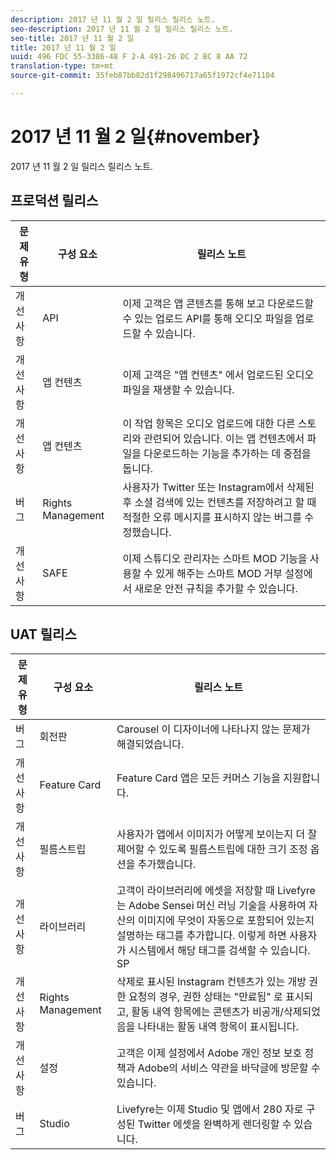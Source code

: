 ```yaml
---
description: 2017 년 11 월 2 일 릴리스 릴리스 노트.
seo-description: 2017 년 11 월 2 일 릴리스 릴리스 노트.
seo-title: 2017 년 11 월 2 일
title: 2017 년 11 월 2 일
uuid: 496 FDC 55-3386-48 F 2-A 491-26 DC 2 BC 8 AA 72
translation-type: tm+mt
source-git-commit: 35feb87bb82d1f298496717a65f1972cf4e71104

---
```



# 2017 년 11 월 2 일{#november}

2017 년 11 월 2 일 릴리스 릴리스 노트.

## 프로덕션 릴리스

| **문제 유형** | **구성 요소** | **릴리스 노트** |
|---|---|---|
| 개선 사항 | API | 이제 고객은 앱 콘텐츠를 통해 보고 다운로드할 수 있는 업로드 API를 통해 오디오 파일을 업로드할 수 있습니다. |
| 개선 사항 | 앱 컨텐츠 | 이제 고객은 "앱 컨텐츠" 에서 업로드된 오디오 파일을 재생할 수 있습니다. |
| 개선 사항 | 앱 컨텐츠 | 이 작업 항목은 오디오 업로드에 대한 다른 스토리와 관련되어 있습니다. 이는 앱 컨텐츠에서 파일을 다운로드하는 기능을 추가하는 데 중점을 둡니다. |
| 버그 | Rights Management | 사용자가 Twitter 또는 Instagram에서 삭제된 후 소셜 검색에 있는 컨텐츠를 저장하려고 할 때 적절한 오류 메시지를 표시하지 않는 버그를 수정했습니다. |
| 개선 사항 | SAFE | 이제 스튜디오 관리자는 스마트 MOD 기능을 사용할 수 있게 해주는 스마트 MOD 거부 설정에서 새로운 안전 규칙을 추가할 수 있습니다. |

## UAT 릴리스

| **문제 유형** | **구성 요소** | **릴리스 노트** |
|---|---|---|
| 버그 | 회전판 | Carousel 이 디자이너에 나타나지 않는 문제가 해결되었습니다. |
| 개선 사항 | Feature Card | Feature Card 앱은 모든 커머스 기능을 지원합니다. |
| 개선 사항 | 필름스트립 | 사용자가 앱에서 이미지가 어떻게 보이는지 더 잘 제어할 수 있도록 필름스트립에 대한 크기 조정 옵션을 추가했습니다. |
| 개선 사항 | 라이브러리 | 고객이 라이브러리에 에셋을 저장할 때 Livefyre는 Adobe Sensei 머신 러닝 기술을 사용하여 자산의 이미지에 무엇이 자동으로 포함되어 있는지 설명하는 태그를 추가합니다. 이렇게 하면 사용자가 시스템에서 해당 태그를 검색할 수 있습니다. SP |
| 개선 사항 | Rights Management | 삭제로 표시된 Instagram 컨텐츠가 있는 개방 권한 요청의 경우, 권한 상태는 "만료됨" 로 표시되고, 활동 내역 항목에는 콘텐츠가 비공개/삭제되었음을 나타내는 활동 내역 항목이 표시됩니다. |
| 개선 사항 | 설정 | 고객은 이제 설정에서 Adobe 개인 정보 보호 정책과 Adobe의 서비스 약관을 바닥글에 방문할 수 있습니다. |
| 버그 | Studio | Livefyre는 이제 Studio 및 앱에서 280 자로 구성된 Twitter 에셋을 완벽하게 렌더링할 수 있습니다. |

